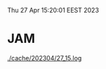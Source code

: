 Thu 27 Apr 15:20:01 EEST 2023
# JAM
<a href='./cache/202304/27_15.log'>./cache/202304/27_15.log</a>
